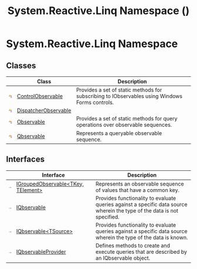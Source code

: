 ﻿---
title: System.Reactive.Linq Namespace ()
TOCTitle: System.Reactive.Linq
ms:assetid: N:System.Reactive.Linq
ms:mtpsurl: https://msdn.microsoft.com/en-us/library/system.reactive.linq(v=VS.103)
ms:contentKeyID: 36069630
ms.date: 06/28/2011
mtps_version: v=VS.103
f1_keywords:
- System.Reactive.Linq
dev_langs:
- CSharp
- JScript
- VB
- FSharp
---

# System.Reactive.Linq Namespace

## Classes

<table>
<thead>
<tr class="header">
<th> </th>
<th>Class</th>
<th>Description</th>
</tr>
</thead>
<tbody>
<tr class="odd">
<td><img src="images\Hh212009.pubclass(en-us,VS.103).gif" title="Public class" alt="Public class" /></td>
<td><a href="hh211945(v=vs.103).md">ControlObservable</a></td>
<td>Provides a set of static methods for subscribing to IObservables using Windows Forms controls.</td>
</tr>
<tr class="even">
<td><img src="images\Hh212009.pubclass(en-us,VS.103).gif" title="Public class" alt="Public class" /></td>
<td><a href="hh229568(v=vs.103).md">DispatcherObservable</a></td>
<td></td>
</tr>
<tr class="odd">
<td><img src="images\Hh212009.pubclass(en-us,VS.103).gif" title="Public class" alt="Public class" /></td>
<td><a href="hh244252(v=vs.103).md">Observable</a></td>
<td>Provides a set of static methods for query operations over observable sequences.</td>
</tr>
<tr class="even">
<td><img src="images\Hh212009.pubclass(en-us,VS.103).gif" title="Public class" alt="Public class" /></td>
<td><a href="hh211693(v=vs.103).md">Qbservable</a></td>
<td>Represents a queryable observable sequence.</td>
</tr>
</tbody>
</table>

## Interfaces

<table>
<thead>
<tr class="header">
<th> </th>
<th>Interface</th>
<th>Description</th>
</tr>
</thead>
<tbody>
<tr class="odd">
<td><img src="images\Hh212009.pubinterface(en-us,VS.103).gif" title="Public interface" alt="Public interface" /></td>
<td><a href="hh229876(v=vs.103).md">IGroupedObservable&lt;TKey, TElement&gt;</a></td>
<td>Represents an observable sequence of values that have a common key.</td>
</tr>
<tr class="even">
<td><img src="images\Hh212009.pubinterface(en-us,VS.103).gif" title="Public interface" alt="Public interface" /></td>
<td><a href="hh229615(v=vs.103).md">IQbservable</a></td>
<td>Provides functionality to evaluate queries against a specific data source wherein the type of the data is not specified.</td>
</tr>
<tr class="odd">
<td><img src="images\Hh212009.pubinterface(en-us,VS.103).gif" title="Public interface" alt="Public interface" /></td>
<td><a href="hh229328(v=vs.103).md">IQbservable&lt;TSource&gt;</a></td>
<td>Provides functionality to evaluate queries against a specific data source wherein the type of the data is known.</td>
</tr>
<tr class="even">
<td><img src="images\Hh212009.pubinterface(en-us,VS.103).gif" title="Public interface" alt="Public interface" /></td>
<td><a href="hh212104(v=vs.103).md">IQbservableProvider</a></td>
<td>Defines methods to create and execute queries that are described by an IQbservable object.</td>
</tr>
</tbody>
</table>

